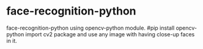 # face-recognition-python
face-recognition-python
using opencv-python module.
#pip install opencv-python
import cv2 package and use any image with having close-up faces in it.

